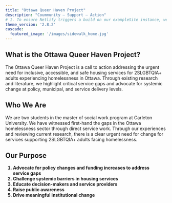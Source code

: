 ```yaml
---
title: "Ottawa Queer Haven Project"
description: "Coummunity – Support – Action"
# 1. To ensure Netlify triggers a build on our exampleSite instance, we need to change a file in the exampleSite directory.
theme_version: '2.8.2'
cascade:
  featured_image: '/images/sidewalk_home.jpg'
---
```

<!-- These lines adjust HTML formatting for this page, li = list item for markdown lists, and  <p> for paragraphs, on the main page under headers -->
<style>li {text-align: left}</style> 
<style>p {text-align: left}</style>


## What is the Ottawa Queer Haven Project?

The Ottawa Queer Haven Project is a call to action addressing the urgent need for inclusive, accessible, and safe housing services for 2SLGBTQIA+ adults experiencing homelessness in Ottawa. Through existing research and literature, we highlight critical service gaps and advocate for systemic change at policy, municipal, and service delivery levels.

## Who We Are
We are two students in the master of social work program at Carleton University. We have witnessed first-hand the gaps in the Ottawa homelessness sector through direct service work. Through our experiences and reviewing current research, there is a clear urgent need for change for services supporting 2SLGBTQIA+ adults facing homelessness.

<!-- Make this list bold for emphasis!! -->
<style>li {font-weight: bold}</style>

## Our Purpose
1. Advocate for policy changes and funding increases to address service gaps
2. Challenge systemic barriers in housing services
3. Educate decision-makers and service providers
4. Raise public awareness
5. Drive meaningful institutional change

